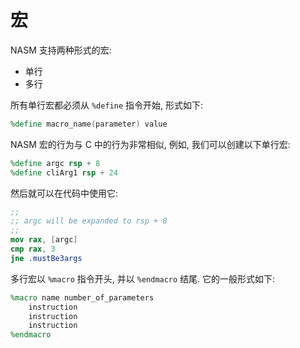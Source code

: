 # 宏

NASM 支持两种形式的宏:

- 单行
- 多行

所有单行宏都必须从 `%define` 指令开始, 形式如下:

```nasm
%define macro_name(parameter) value
```

NASM 宏的行为与 C 中的行为非常相似, 例如, 我们可以创建以下单行宏:

```nasm
%define argc rsp + 8
%define cliArg1 rsp + 24
```

然后就可以在代码中使用它:

```nasm
;;
;; argc will be expanded to rsp + 8
;;
mov rax, [argc]
cmp rax, 3
jne .mustBe3args
```

多行宏以 `%macro` 指令开头, 并以 `%endmacro` 结尾. 它的一般形式如下:

```nasm
%macro name number_of_parameters
    instruction
    instruction
    instruction
%endmacro
```

